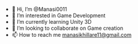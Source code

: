 - 👋 Hi, I’m @Manasi0011
- 👀 I’m interested in Game Development
- 🌱 I’m currently learning Unity 3D
- 💞️ I’m looking to collaborate on Game creation
- 📫 How to reach me manasikhillare11@gmail.com

<!---
Manasi0011/Manasi0011 is a ✨ special ✨ repository because its `README.md` (this file) appears on your GitHub profile.
You can click the Preview link to take a look at your changes.
--->
